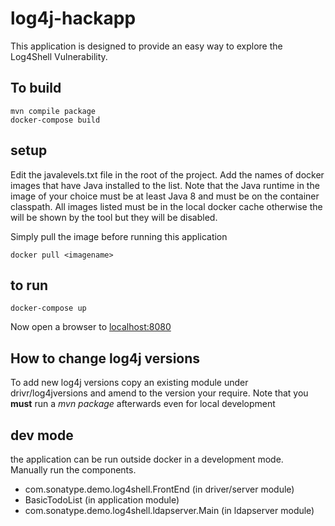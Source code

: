 # log4j-hackapp

This application is designed to provide an easy way to explore the Log4Shell Vulnerability.


## To build
```
mvn compile package
docker-compose build 
```

## setup

Edit the javalevels.txt file in the root of the project.
Add the names of docker images that have Java installed to the list.
Note that the Java runtime in the image of your choice must be at least Java 8 and must be on the container classpath. 
All images listed must be in the local docker cache otherwise the will be shown by the tool but they will be disabled.

Simply pull the image before running this application 

```
docker pull <imagename>
```


## to run
```
docker-compose up 
```

Now open a browser to [localhost:8080](http:localhost:8080)


## How to change log4j versions

To add new log4j versions copy an existing module under drivr/log4jversions and amend to the version your require. 
Note that you **must** run a *mvn package* afterwards even for local development 

## dev mode

the application can be run outside docker in a development mode.  
Manually run the components.

- com.sonatype.demo.log4shell.FrontEnd   (in driver/server module)
- BasicTodoList   (in application module)
- com.sonatype.demo.log4shell.ldapserver.Main (in ldapserver module)



